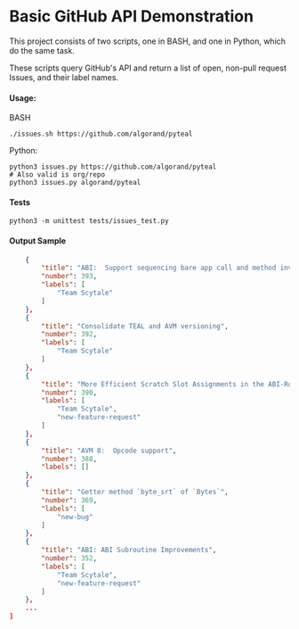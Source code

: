 # Basic GitHub API Demonstration

This project consists of two scripts, one in BASH, and one in Python, which do the same task.

These scripts query GitHub's API and return a list of open, non-pull request Issues, and their label names.

#### Usage:

BASH
```
./issues.sh https://github.com/algorand/pyteal
```

Python:
```
python3 issues.py https://github.com/algorand/pyteal
# Also valid is org/repo
python3 issues.py algorand/pyteal
```

#### Tests

```
python3 -m unittest tests/issues_test.py 
```

#### Output Sample

```json
    {
        "title": "ABI:  Support sequencing bare app call and method invocations",
        "number": 393,
        "labels": [
            "Team Scytale"
        ]
    },
    {
        "title": "Consolidate TEAL and AVM versioning",
        "number": 392,
        "labels": [
            "Team Scytale"
        ]
    },
    {
        "title": "More Efficient Scratch Slot Assignments in the ABI-Router",
        "number": 390,
        "labels": [
            "Team Scytale",
            "new-feature-request"
        ]
    },
    {
        "title": "AVM 8:  Opcode support",
        "number": 388,
        "labels": []
    },
    {
        "title": "Getter method `byte_srt` of `Bytes`",
        "number": 369,
        "labels": [
            "new-bug"
        ]
    },
    {
        "title": "ABI: ABI Subroutine Improvements",
        "number": 352,
        "labels": [
            "Team Scytale",
            "new-feature-request"
        ]
    },
    ...
]
```